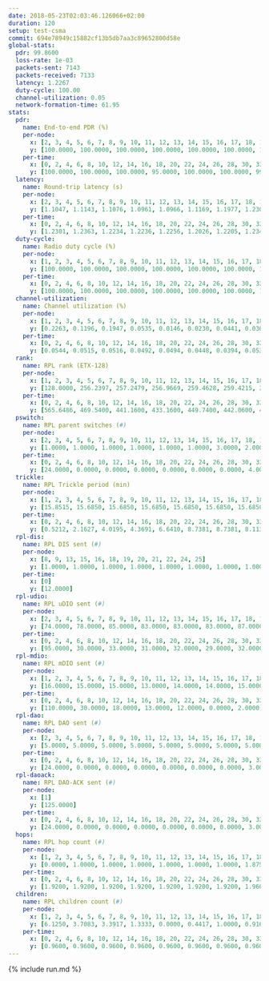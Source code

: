 ```yaml
---
date: 2018-05-23T02:03:46.126066+02:00
duration: 120
setup: test-csma
commit: 694e78949c15882cf13b5db7aa3c89652800d58e
global-stats:
  pdr: 99.8600
  loss-rate: 1e-03
  packets-sent: 7143
  packets-received: 7133
  latency: 1.2267
  duty-cycle: 100.00
  channel-utilization: 0.05
  network-formation-time: 61.95
stats:
  pdr:
    name: End-to-end PDR (%)
    per-node:
      x: [2, 3, 4, 5, 6, 7, 8, 9, 10, 11, 12, 13, 14, 15, 16, 17, 18, 19, 20, 21, 22, 23, 24, 25]
      y: [100.0000, 100.0000, 100.0000, 100.0000, 100.0000, 100.0000, 100.0000, 100.0000, 100.0000, 100.0000, 100.0000, 100.0000, 100.0000, 99.0826, 100.0000, 100.0000, 100.0000, 100.0000, 99.6656, 99.6667, 98.9399, 100.0000, 100.0000, 99.3333]
    per-time:
      x: [0, 2, 4, 6, 8, 10, 12, 14, 16, 18, 20, 22, 24, 26, 28, 30, 32, 34, 36, 38, 40, 42, 44, 46, 48, 50, 52, 54, 56, 58, 60, 62, 64, 66, 68, 70, 72, 74, 76, 78, 80, 82, 84, 86, 88, 90, 92, 94, 96, 98, 100, 102, 104, 106, 108, 110, 112, 114, 116, 118, 120]
      y: [100.0000, 100.0000, 100.0000, 95.0000, 100.0000, 100.0000, 99.1667, 100.0000, 100.0000, 100.0000, 100.0000, 97.5000, 100.0000, 100.0000, 100.0000, 100.0000, 100.0000, 100.0000, 100.0000, 100.0000, 100.0000, 100.0000, 100.0000, 100.0000, 100.0000, 100.0000, 100.0000, 100.0000, 100.0000, 100.0000, 100.0000, 100.0000, 100.0000, 100.0000, 100.0000, 100.0000, 100.0000, 100.0000, 100.0000, 100.0000, 100.0000, 100.0000, 100.0000, 100.0000, 100.0000, 100.0000, 100.0000, 100.0000, 100.0000, 100.0000, 100.0000, 100.0000, 100.0000, 100.0000, 100.0000, 100.0000, 100.0000, 100.0000, 100.0000, 100.0000, null]
  latency:
    name: Round-trip latency (s)
    per-node:
      x: [2, 3, 4, 5, 6, 7, 8, 9, 10, 11, 12, 13, 14, 15, 16, 17, 18, 19, 20, 21, 22, 23, 24, 25]
      y: [1.1047, 1.1143, 1.1076, 1.0961, 1.0966, 1.1169, 1.1977, 1.2303, 1.2011, 1.2151, 1.2012, 1.2040, 1.3234, 1.2142, 1.2356, 1.2263, 1.2309, 1.3485, 1.3296, 1.3434, 1.3421, 1.3509, 1.3291, 1.3392]
    per-time:
      x: [0, 2, 4, 6, 8, 10, 12, 14, 16, 18, 20, 22, 24, 26, 28, 30, 32, 34, 36, 38, 40, 42, 44, 46, 48, 50, 52, 54, 56, 58, 60, 62, 64, 66, 68, 70, 72, 74, 76, 78, 80, 82, 84, 86, 88, 90, 92, 94, 96, 98, 100, 102, 104, 106, 108, 110, 112, 114, 116, 118, 120]
      y: [1.2301, 1.2363, 1.2234, 1.2236, 1.2256, 1.2026, 1.2205, 1.2348, 1.2362, 1.2329, 1.2253, 1.2271, 1.2277, 1.2172, 1.2225, 1.2190, 1.2311, 1.2134, 1.2274, 1.2249, 1.2114, 1.2243, 1.2347, 1.2241, 1.2217, 1.2280, 1.2299, 1.2244, 1.2292, 1.2214, 1.2210, 1.2418, 1.2180, 1.2195, 1.2343, 1.2209, 1.2141, 1.2330, 1.2173, 1.2257, 1.2217, 1.2341, 1.2158, 1.2327, 1.2306, 1.2193, 1.2311, 1.2305, 1.2492, 1.2424, 1.2446, 1.2323, 1.2378, 1.2308, 1.2380, 1.2308, 1.1940, 1.2237, 1.2384, 1.2306, null]
  duty-cycle:
    name: Radio duty cycle (%)
    per-node:
      x: [1, 2, 3, 4, 5, 6, 7, 8, 9, 10, 11, 12, 13, 14, 15, 16, 17, 18, 19, 20, 21, 22, 23, 24, 25]
      y: [100.0000, 100.0000, 100.0000, 100.0000, 100.0000, 100.0000, 100.0000, 100.0000, 100.0000, 100.0000, 100.0000, 100.0000, 100.0000, 100.0000, 100.0000, 100.0000, 100.0000, 100.0000, 100.0000, 100.0000, 100.0000, 100.0000, 100.0000, 100.0000, 100.0000]
    per-time:
      x: [0, 2, 4, 6, 8, 10, 12, 14, 16, 18, 20, 22, 24, 26, 28, 30, 32, 34, 36, 38, 40, 42, 44, 46, 48, 50, 52, 54, 56, 58, 60, 62, 64, 66, 68, 70, 72, 74, 76, 78, 80, 82, 84, 86, 88, 90, 92, 94, 96, 98, 100, 102, 104, 106, 108, 110, 112, 114, 116, 118]
      y: [100.0000, 100.0000, 100.0000, 100.0000, 100.0000, 100.0000, 100.0000, 100.0000, 100.0000, 100.0000, 100.0000, 100.0000, 100.0000, 100.0000, 100.0000, 100.0000, 100.0000, 100.0000, 100.0000, 100.0000, 100.0000, 100.0000, 100.0000, 100.0000, 100.0000, 100.0000, 100.0000, 100.0000, 100.0000, 100.0000, 100.0000, 100.0000, 100.0000, 100.0000, 100.0000, 100.0000, 100.0000, 100.0000, 100.0000, 100.0000, 100.0000, 100.0000, 100.0000, 100.0000, 100.0000, 100.0000, 100.0000, 100.0000, 100.0000, 100.0000, 100.0000, 100.0000, 100.0000, 100.0000, 100.0000, 100.0000, 100.0000, 100.0000, 100.0000, 100.0000]
  channel-utilization:
    name: Channel utilization (%)
    per-node:
      x: [1, 2, 3, 4, 5, 6, 7, 8, 9, 10, 11, 12, 13, 14, 15, 16, 17, 18, 19, 20, 21, 22, 23, 24, 25]
      y: [0.2263, 0.1196, 0.1947, 0.0535, 0.0146, 0.0230, 0.0441, 0.0364, 0.0184, 0.0145, 0.0176, 0.0164, 0.0173, 0.0166, 0.0905, 0.0308, 0.0180, 0.1045, 0.0147, 0.0146, 0.0157, 0.0142, 0.0153, 0.0147, 0.0150]
    per-time:
      x: [0, 2, 4, 6, 8, 10, 12, 14, 16, 18, 20, 22, 24, 26, 28, 30, 32, 34, 36, 38, 40, 42, 44, 46, 48, 50, 52, 54, 56, 58, 60, 62, 64, 66, 68, 70, 72, 74, 76, 78, 80, 82, 84, 86, 88, 90, 92, 94, 96, 98, 100, 102, 104, 106, 108, 110, 112, 114, 116, 118]
      y: [0.0544, 0.0515, 0.0516, 0.0492, 0.0494, 0.0448, 0.0394, 0.0539, 0.0482, 0.0486, 0.0462, 0.0461, 0.0488, 0.0450, 0.0553, 0.0455, 0.0450, 0.0469, 0.0423, 0.0451, 0.0464, 0.0456, 0.0447, 0.0466, 0.0440, 0.0464, 0.0448, 0.0455, 0.0508, 0.0469, 0.0428, 0.0474, 0.0473, 0.0439, 0.0453, 0.0456, 0.0475, 0.0414, 0.0445, 0.0436, 0.0439, 0.0441, 0.0494, 0.0491, 0.0438, 0.0468, 0.0435, 0.0463, 0.0455, 0.0515, 0.0461, 0.0452, 0.0466, 0.0446, 0.0451, 0.0461, 0.0449, 0.0440, 0.0443, 0.0471]
  rank:
    name: RPL rank (ETX-128)
    per-node:
      x: [1, 2, 3, 4, 5, 6, 7, 8, 9, 10, 11, 12, 13, 14, 15, 16, 17, 18, 19, 20, 21, 22, 23, 24, 25]
      y: [128.0000, 256.2397, 257.2479, 256.9669, 259.4628, 259.4215, 262.2893, 387.5935, 422.3607, 389.7521, 404.3279, 388.7851, 387.9835, 523.6260, 418.7131, 450.6612, 440.6885, 422.0165, 554.3577, 558.2520, 568.0488, 562.4634, 584.9672, 559.2975, 562.7355]
    per-time:
      x: [0, 2, 4, 6, 8, 10, 12, 14, 16, 18, 20, 22, 24, 26, 28, 30, 32, 34, 36, 38, 40, 42, 44, 46, 48, 50, 52, 54, 56, 58, 60, 62, 64, 66, 68, 70, 72, 74, 76, 78, 80, 82, 84, 86, 88, 90, 92, 94, 96, 98, 100, 102, 104, 106, 108, 110, 112, 114, 116, 118]
      y: [565.6486, 469.5400, 441.1600, 433.1600, 449.7400, 442.0600, 443.8000, 441.6852, 416.7200, 411.0200, 413.0784, 406.5200, 407.4118, 404.8800, 406.5000, 408.9400, 407.6800, 405.6275, 403.8800, 403.5600, 407.7692, 402.0600, 403.6400, 403.4600, 403.9200, 406.7600, 404.1569, 405.1000, 405.0800, 409.8200, 410.0200, 411.4118, 404.6863, 402.5294, 407.4800, 410.0000, 407.9038, 401.7800, 401.5600, 400.4400, 400.0800, 402.5800, 403.9200, 396.1373, 393.3000, 392.8600, 392.4600, 391.0400, 390.6000, 392.8800, 393.1800, 393.7200, 393.6400, 395.5400, 393.9000, 394.4200, 396.8600, 397.4600, 397.7800, 396.2600]
  pswitch:
    name: RPL parent switches (#)
    per-node:
      x: [2, 3, 4, 5, 6, 7, 8, 9, 10, 11, 12, 13, 14, 15, 16, 17, 18, 19, 20, 21, 22, 23, 24, 25]
      y: [1.0000, 1.0000, 1.0000, 1.0000, 1.0000, 1.0000, 3.0000, 2.0000, 1.0000, 2.0000, 1.0000, 1.0000, 3.0000, 2.0000, 1.0000, 2.0000, 1.0000, 3.0000, 3.0000, 3.0000, 3.0000, 2.0000, 1.0000, 1.0000]
    per-time:
      x: [0, 2, 4, 6, 8, 10, 12, 14, 16, 18, 20, 22, 24, 26, 28, 30, 32, 34, 36, 38, 40, 42, 44, 46, 48, 50, 52, 54, 56, 58, 60, 62, 64, 66, 68, 70, 72, 74, 76, 78, 80, 82, 84, 86]
      y: [24.0000, 0.0000, 0.0000, 0.0000, 0.0000, 0.0000, 0.0000, 4.0000, 0.0000, 0.0000, 1.0000, 0.0000, 1.0000, 0.0000, 0.0000, 0.0000, 0.0000, 1.0000, 0.0000, 0.0000, 2.0000, 0.0000, 0.0000, 0.0000, 0.0000, 0.0000, 1.0000, 0.0000, 0.0000, 0.0000, 0.0000, 1.0000, 1.0000, 1.0000, 0.0000, 1.0000, 2.0000, 0.0000, 0.0000, 0.0000, 0.0000, 0.0000, 0.0000, 1.0000]
  trickle:
    name: RPL Trickle period (min)
    per-node:
      x: [1, 2, 3, 4, 5, 6, 7, 8, 9, 10, 11, 12, 13, 14, 15, 16, 17, 18, 19, 20, 21, 22, 23, 24, 25]
      y: [15.8515, 15.6850, 15.6850, 15.6850, 15.6850, 15.6850, 15.6850, 14.0585, 15.6997, 15.6827, 15.6974, 15.6850, 15.6105, 14.0563, 15.6997, 15.6105, 15.6997, 15.5924, 15.6231, 15.6231, 15.5520, 15.6220, 15.6079, 15.5817, 15.5913]
    per-time:
      x: [0, 2, 4, 6, 8, 10, 12, 14, 16, 18, 20, 22, 24, 26, 28, 30, 32, 34, 36, 38, 40, 42, 44, 46, 48, 50, 52, 54, 56, 58, 60, 62, 64, 66, 68, 70, 72, 74, 76, 78, 80, 82, 84, 86, 88, 90, 92, 94, 96, 98, 100, 102, 104, 106, 108, 110, 112, 114, 116, 118]
      y: [0.5212, 2.1627, 4.0195, 4.3691, 6.6410, 8.7381, 8.7381, 8.1136, 10.4421, 16.3403, 16.4483, 16.6025, 16.6196, 16.7772, 16.7772, 16.7772, 17.4763, 17.4763, 17.4763, 17.4763, 17.4763, 17.4763, 17.4763, 17.4763, 17.4763, 17.4763, 17.4763, 17.4763, 17.4763, 17.4763, 17.4763, 17.4763, 17.4763, 17.4763, 17.4763, 17.4763, 17.4763, 17.4763, 17.4763, 17.4763, 17.4763, 17.4763, 17.4763, 17.4763, 17.4763, 17.4763, 17.4763, 17.4763, 17.4763, 17.4763, 17.4763, 17.4763, 17.4763, 17.4763, 17.4763, 17.4763, 17.4763, 17.4763, 17.4763, 17.4763]
  rpl-dis:
    name: RPL DIS sent (#)
    per-node:
      x: [8, 9, 13, 15, 16, 18, 19, 20, 21, 22, 24, 25]
      y: [1.0000, 1.0000, 1.0000, 1.0000, 1.0000, 1.0000, 1.0000, 1.0000, 1.0000, 1.0000, 1.0000, 1.0000]
    per-time:
      x: [0]
      y: [12.0000]
  rpl-udio:
    name: RPL uDIO sent (#)
    per-node:
      x: [2, 3, 4, 5, 6, 7, 8, 9, 10, 11, 12, 13, 14, 15, 16, 17, 18, 19, 20, 21, 22, 23, 24, 25]
      y: [74.0000, 78.0000, 85.0000, 83.0000, 83.0000, 83.0000, 87.0000, 80.0000, 82.0000, 82.0000, 83.0000, 89.0000, 86.0000, 84.0000, 81.0000, 82.0000, 62.0000, 82.0000, 86.0000, 82.0000, 85.0000, 78.0000, 89.0000, 85.0000]
    per-time:
      x: [0, 2, 4, 6, 8, 10, 12, 14, 16, 18, 20, 22, 24, 26, 28, 30, 32, 34, 36, 38, 40, 42, 44, 46, 48, 50, 52, 54, 56, 58, 60, 62, 64, 66, 68, 70, 72, 74, 76, 78, 80, 82, 84, 86, 88, 90, 92, 94, 96, 98, 100, 102, 104, 106, 108, 110, 112, 114, 116, 118, 120]
      y: [95.0000, 30.0000, 33.0000, 31.0000, 32.0000, 29.0000, 32.0000, 38.0000, 32.0000, 37.0000, 29.0000, 31.0000, 28.0000, 32.0000, 32.0000, 31.0000, 34.0000, 36.0000, 31.0000, 27.0000, 32.0000, 31.0000, 33.0000, 32.0000, 28.0000, 36.0000, 32.0000, 30.0000, 28.0000, 30.0000, 29.0000, 34.0000, 30.0000, 29.0000, 34.0000, 31.0000, 32.0000, 25.0000, 34.0000, 33.0000, 34.0000, 35.0000, 33.0000, 30.0000, 30.0000, 33.0000, 31.0000, 33.0000, 34.0000, 34.0000, 32.0000, 25.0000, 38.0000, 32.0000, 35.0000, 35.0000, 32.0000, 29.0000, 31.0000, 27.0000, 5.0000]
  rpl-mdio:
    name: RPL mDIO sent (#)
    per-node:
      x: [1, 2, 3, 4, 5, 6, 7, 8, 9, 10, 11, 12, 13, 14, 15, 16, 17, 18, 19, 20, 21, 22, 23, 24, 25]
      y: [16.0000, 15.0000, 15.0000, 13.0000, 14.0000, 14.0000, 15.0000, 21.0000, 14.0000, 14.0000, 14.0000, 14.0000, 13.0000, 21.0000, 13.0000, 14.0000, 14.0000, 15.0000, 14.0000, 14.0000, 13.0000, 14.0000, 13.0000, 14.0000, 14.0000]
    per-time:
      x: [0, 2, 4, 6, 8, 10, 12, 14, 16, 18, 20, 22, 24, 26, 28, 30, 32, 34, 36, 38, 40, 42, 44, 46, 48, 50, 52, 54, 56, 58, 60, 62, 64, 66, 68, 70, 72, 74, 76, 78, 80, 82, 84, 86, 88, 90, 92, 94, 96, 98, 100, 102, 104, 106, 108, 110, 112, 114, 116, 118]
      y: [110.0000, 30.0000, 18.0000, 13.0000, 12.0000, 0.0000, 2.0000, 17.0000, 15.0000, 2.0000, 0.0000, 2.0000, 0.0000, 8.0000, 5.0000, 6.0000, 3.0000, 3.0000, 0.0000, 0.0000, 0.0000, 1.0000, 6.0000, 7.0000, 5.0000, 5.0000, 1.0000, 0.0000, 0.0000, 0.0000, 5.0000, 6.0000, 8.0000, 1.0000, 5.0000, 0.0000, 0.0000, 0.0000, 0.0000, 3.0000, 6.0000, 6.0000, 5.0000, 5.0000, 0.0000, 0.0000, 0.0000, 1.0000, 7.0000, 7.0000, 3.0000, 3.0000, 4.0000, 0.0000, 0.0000, 0.0000, 1.0000, 6.0000, 6.0000, 6.0000]
  rpl-dao:
    name: RPL DAO sent (#)
    per-node:
      x: [2, 3, 4, 5, 6, 7, 8, 9, 10, 11, 12, 13, 14, 15, 16, 17, 18, 19, 20, 21, 22, 23, 24, 25]
      y: [5.0000, 5.0000, 5.0000, 5.0000, 5.0000, 5.0000, 5.0000, 5.0000, 5.0000, 5.0000, 5.0000, 5.0000, 6.0000, 5.0000, 5.0000, 6.0000, 5.0000, 5.0000, 6.0000, 6.0000, 6.0000, 5.0000, 5.0000, 5.0000]
    per-time:
      x: [0, 2, 4, 6, 8, 10, 12, 14, 16, 18, 20, 22, 24, 26, 28, 30, 32, 34, 36, 38, 40, 42, 44, 46, 48, 50, 52, 54, 56, 58, 60, 62, 64, 66, 68, 70, 72, 74, 76, 78, 80, 82, 84, 86, 88, 90, 92, 94, 96, 98, 100, 102, 104, 106, 108, 110, 112, 114]
      y: [24.0000, 0.0000, 0.0000, 0.0000, 0.0000, 0.0000, 0.0000, 3.0000, 0.0000, 0.0000, 1.0000, 0.0000, 1.0000, 0.0000, 20.0000, 0.0000, 0.0000, 1.0000, 0.0000, 0.0000, 2.0000, 2.0000, 0.0000, 0.0000, 1.0000, 0.0000, 1.0000, 1.0000, 15.0000, 1.0000, 0.0000, 2.0000, 1.0000, 1.0000, 1.0000, 3.0000, 2.0000, 0.0000, 1.0000, 0.0000, 1.0000, 1.0000, 8.0000, 7.0000, 0.0000, 0.0000, 2.0000, 0.0000, 1.0000, 0.0000, 3.0000, 1.0000, 0.0000, 1.0000, 0.0000, 2.0000, 1.0000, 13.0000]
  rpl-daoack:
    name: RPL DAO-ACK sent (#)
    per-node:
      x: [1]
      y: [125.0000]
    per-time:
      x: [0, 2, 4, 6, 8, 10, 12, 14, 16, 18, 20, 22, 24, 26, 28, 30, 32, 34, 36, 38, 40, 42, 44, 46, 48, 50, 52, 54, 56, 58, 60, 62, 64, 66, 68, 70, 72, 74, 76, 78, 80, 82, 84, 86, 88, 90, 92, 94, 96, 98, 100, 102, 104, 106, 108, 110, 112, 114]
      y: [24.0000, 0.0000, 0.0000, 0.0000, 0.0000, 0.0000, 0.0000, 3.0000, 0.0000, 0.0000, 1.0000, 0.0000, 1.0000, 0.0000, 20.0000, 0.0000, 0.0000, 1.0000, 0.0000, 0.0000, 2.0000, 2.0000, 0.0000, 0.0000, 1.0000, 0.0000, 1.0000, 1.0000, 15.0000, 1.0000, 0.0000, 2.0000, 1.0000, 1.0000, 1.0000, 3.0000, 2.0000, 0.0000, 1.0000, 0.0000, 1.0000, 1.0000, 8.0000, 7.0000, 0.0000, 0.0000, 2.0000, 0.0000, 1.0000, 0.0000, 3.0000, 1.0000, 0.0000, 1.0000, 0.0000, 2.0000, 2.0000, 12.0000]
  hops:
    name: RPL hop count (#)
    per-node:
      x: [1, 2, 3, 4, 5, 6, 7, 8, 9, 10, 11, 12, 13, 14, 15, 16, 17, 18, 19, 20, 21, 22, 23, 24, 25]
      y: [0.0000, 1.0000, 1.0000, 1.0000, 1.0000, 1.0000, 1.0000, 1.8750, 2.0000, 2.0000, 2.0000, 2.0000, 2.0000, 2.8750, 2.0000, 2.0000, 2.0000, 2.0000, 3.0000, 3.0000, 3.0000, 3.0000, 3.0000, 3.0000, 3.0000]
    per-time:
      x: [0, 2, 4, 6, 8, 10, 12, 14, 16, 18, 20, 22, 24, 26, 28, 30, 32, 34, 36, 38, 40, 42, 44, 46, 48, 50, 52, 54, 56, 58, 60, 62, 64, 66, 68, 70, 72, 74, 76, 78, 80, 82, 84, 86, 88, 90, 92, 94, 96, 98, 100, 102, 104, 106, 108, 110, 112, 114, 116, 118]
      y: [1.9200, 1.9200, 1.9200, 1.9200, 1.9200, 1.9200, 1.9200, 1.9600, 2.0000, 2.0000, 2.0000, 2.0000, 2.0000, 2.0000, 2.0000, 2.0000, 2.0000, 2.0000, 2.0000, 2.0000, 2.0000, 2.0000, 2.0000, 2.0000, 2.0000, 2.0000, 2.0000, 2.0000, 2.0000, 2.0000, 2.0000, 2.0000, 2.0000, 2.0000, 2.0000, 2.0000, 2.0000, 2.0000, 2.0000, 2.0000, 2.0000, 2.0000, 2.0000, 2.0000, 2.0000, 2.0000, 2.0000, 2.0000, 2.0000, 2.0000, 2.0000, 2.0000, 2.0000, 2.0000, 2.0000, 2.0000, 2.0000, 2.0000, 2.0000, 2.0000]
  children:
    name: RPL children count (#)
    per-node:
      x: [1, 2, 3, 4, 5, 6, 7, 8, 9, 10, 11, 12, 13, 14, 15, 16, 17, 18, 19, 20, 21, 22, 23, 24, 25]
      y: [6.1250, 3.7083, 3.3917, 1.3333, 0.0000, 0.4417, 1.0000, 0.9167, 0.0000, 0.0000, 0.0000, 0.0000, 0.0833, 0.0000, 2.9000, 0.4667, 0.0000, 3.6333, 0.0000, 0.0000, 0.0000, 0.0000, 0.0000, 0.0000, 0.0000]
    per-time:
      x: [0, 2, 4, 6, 8, 10, 12, 14, 16, 18, 20, 22, 24, 26, 28, 30, 32, 34, 36, 38, 40, 42, 44, 46, 48, 50, 52, 54, 56, 58, 60, 62, 64, 66, 68, 70, 72, 74, 76, 78, 80, 82, 84, 86, 88, 90, 92, 94, 96, 98, 100, 102, 104, 106, 108, 110, 112, 114, 116, 118]
      y: [0.9600, 0.9600, 0.9600, 0.9600, 0.9600, 0.9600, 0.9600, 0.9600, 0.9600, 0.9600, 0.9600, 0.9600, 0.9600, 0.9600, 0.9600, 0.9600, 0.9600, 0.9600, 0.9600, 0.9600, 0.9600, 0.9600, 0.9600, 0.9600, 0.9600, 0.9600, 0.9600, 0.9600, 0.9600, 0.9600, 0.9600, 0.9600, 0.9600, 0.9600, 0.9600, 0.9600, 0.9600, 0.9600, 0.9600, 0.9600, 0.9600, 0.9600, 0.9600, 0.9600, 0.9600, 0.9600, 0.9600, 0.9600, 0.9600, 0.9600, 0.9600, 0.9600, 0.9600, 0.9600, 0.9600, 0.9600, 0.9600, 0.9600, 0.9600, 0.9600]
---
```


{% include run.md %}
